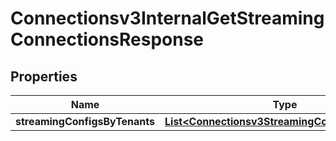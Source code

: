 

# Connectionsv3InternalGetStreamingConnectionsResponse


## Properties

| Name | Type | Description | Notes |
|------------ | ------------- | ------------- | -------------|
|**streamingConfigsByTenants** | [**List&lt;Connectionsv3StreamingConfigsByTenant&gt;**](Connectionsv3StreamingConfigsByTenant.md) |  |  [optional] |



